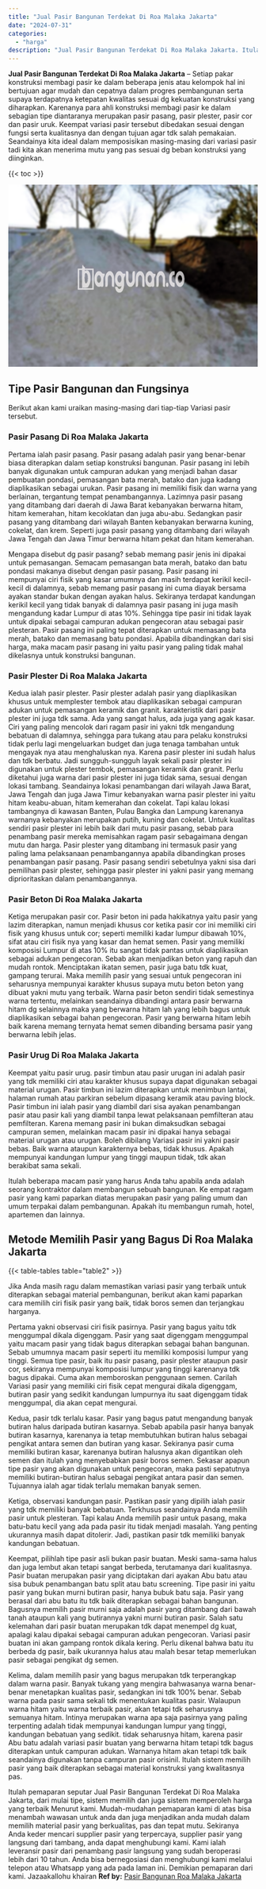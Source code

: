 ```yaml
---
title: "Jual Pasir Bangunan Terdekat Di Roa Malaka Jakarta"
date: "2024-07-31"
categories: 
  - "harga"
description: "Jual Pasir Bangunan Terdekat Di Roa Malaka Jakarta. Itulah pemaparan seputar Jual Pasir Bangunan Terdekat Di Roa Malaka Jakarta, dari mulai tipe, sistem memi..."
---
```


**Jual Pasir Bangunan Terdekat Di Roa Malaka Jakarta** – Setiap pakar konstruksi membagi pasir ke dalam beberapa jenis atau kelompok hal ini bertujuan agar mudah dan cepatnya dalam progres pembangunan serta supaya terdapatnya ketepatan kwalitas sesuai dg kekuatan konstruksi yang diharapkan. Karenanya para ahli konstruksi membagi pasir ke dalam sebagian tipe diantaranya merupakan pasir pasang, pasir plester, pasir cor dan pasir uruk. Keempat variasi pasir tersebut dibedakan sesuai dengan fungsi serta kualitasnya dan dengan tujuan agar tdk salah pemakaian. Seandainya kita ideal dalam memposisikan masing-masing dari variasi pasir tadi kita akan menerima mutu yang pas sesuai dg beban konstruksi yang diinginkan.

{{< toc >}}

![Jual Pasir Bangunan Terdekat Di Roa Malaka Jakarta](/images/jual-pasir-bangunan-01.png)

## Tipe Pasir Bangunan dan Fungsinya

Berikut akan kami uraikan masing-masing dari tiap-tiap Variasi pasir tersebut.

### Pasir Pasang Di Roa Malaka Jakarta

Pertama ialah pasir pasang. Pasir pasang adalah pasir yang benar-benar biasa diterapkan dalam setiap konstruksi bangunan. Pasir pasang ini lebih banyak digunakan untuk campuran adukan yang menjadi bahan dasar pembuatan pondasi, pemasangan bata merah, batako dan juga kadang diaplikasikan sebagai urukan. Pasir pasang ini memiliki fisik dan warna yang berlainan, tergantung tempat penambangannya. Lazimnya pasir pasang yang ditambang dari daerah di Jawa Barat kebanyakan berwarna hitam, hitam kemerahan, hitam kecoklatan dan juga abu-abu. Sedangkan pasir pasang yang ditambang dari wilayah Banten kebanyakan berwarna kuning, cokelat, dan krem. Seperti juga pasir pasang yang ditambang dari wilayah Jawa Tengah dan Jawa Timur berwarna hitam pekat dan hitam kemerahan.

Mengapa disebut dg pasir pasang? sebab memang pasir jenis ini dipakai untuk pemasangan. Semacam pemasangan bata merah, batako dan batu pondasi makanya disebut dengan pasir pasang. Pasir pasang ini mempunyai ciri fisik yang kasar umumnya dan masih terdapat kerikil kecil-kecil di dalamnya, sebab memang pasir pasang ini cuma diayak bersama ayakan standar bukan dengan ayakan halus. Sekiranya terdapat kandungan kerikil kecil yang tidak banyak di dalamnya pasir pasang ini juga masih mengandung kadar Lumpur di atas 10%. Sehingga tipe pasir ini tidak layak untuk dipakai sebagai campuran adukan pengecoran atau sebagai pasir plesteran. Pasir pasang ini paling tepat diterapkan untuk memasang bata merah, batako dan memasang batu pondasi. Apabila dibandingkan dari sisi harga, maka macam pasir pasang ini yaitu pasir yang paling tidak mahal dikelasnya untuk konstruksi bangunan.

### Pasir Plester Di Roa Malaka Jakarta

Kedua ialah pasir plester. Pasir plester adalah pasir yang diaplikasikan khusus untuk memplester tembok atau diaplikasikan sebagai campuran adukan untuk pemasangan keramik dan granit. karakteristik dari pasir plester ini juga tdk sama. Ada yang sangat halus, ada juga yang agak kasar. Ciri yang paling mencolok dari ragam pasir ini yakni tdk mengandung bebatuan di dalamnya, sehingga para tukang atau para pelaku konstruksi tidak perlu lagi mengeluarkan budget dan juga tenaga tambahan untuk mengayak nya atau menghaluskan nya. Karena pasir plester ini sudah halus dan tdk berbatu. Jadi sungguh-sungguh layak sekali pasir plester ini digunakan untuk plester tembok, pemasangan keramik dan granit. Perlu diketahui juga warna dari pasir plester ini juga tidak sama, sesuai dengan lokasi tambang. Seandainya lokasi penambangan dari wilayah Jawa Barat, Jawa Tengah dan juga Jawa Timur kebanyakan warna pasir plester ini yaitu hitam keabu-abuan, hitam kemerahan dan cokelat. Tapi kalau lokasi tambangnya di kawasan Banten, Pulau Bangka dan Lampung karenanya warnanya kebanyakan merupakan putih, kuning dan cokelat. Untuk kualitas sendiri pasir plester ini lebih baik dari mutu pasir pasang, sebab para penambang pasir mereka memisahkan ragam pasir sebagaimana dengan mutu dan harga. Pasir plester yang ditambang ini termasuk pasir yang paling lama pelaksanaan penambangannya apabila dibandingkan proses penambangan pasir pasang. Pasir pasang sendiri sebetulnya yakni sisa dari pemilihan pasir plester, sehingga pasir plester ini yakni pasir yang memang diprioritaskan dalam penambangannya.

### Pasir Beton Di Roa Malaka Jakarta

Ketiga merupakan pasir cor. Pasir beton ini pada hakikatnya yaitu pasir yang lazim diterapkan, namun menjadi khusus cor ketika pasir cor ini memiliki ciri fisik yang khusus untuk cor; seperti memiliki kadar lumpur dibawah 10%, sifat atau ciri fisik nya yang kasar dan hemat semen. Pasir yang memiliki komposisi Lumpur di atas 10% itu sangat tidak pantas untuk diaplikasikan sebagai adukan pengecoran. Sebab akan menjadikan beton yang rapuh dan mudah rontok. Menciptakan ikatan semen, pasir juga batu tdk kuat, gampang terurai. Maka memilih pasir yang sesuai untuk pengecoran ini seharusnya mempunyai karakter khusus supaya mutu beton beton yang dibuat yakni mutu yang terbaik. Warna pasir beton sendiri tidak semestinya warna tertentu, melainkan seandainya dibandingi antara pasir berwarna hitam dg selainnya maka yang berwarna hitam lah yang lebih bagus untuk diaplikasikan sebagai bahan pengecoran. Pasir yang berwarna hitam lebih baik karena memang ternyata hemat semen dibanding bersama pasir yang berwarna lebih jelas.

### Pasir Urug Di Roa Malaka Jakarta

Keempat yaitu pasir urug. pasir timbun atau pasir urugan ini adalah pasir yang tdk memiliki ciri atau karakter khusus supaya dapat digunakan sebagai material urugan. Pasir timbun ini lazim diterapkan untuk menimbun lantai, halaman rumah atau parkiran sebelum dipasang keramik atau paving block. Pasir timbun ini ialah pasir yang diambil dari sisa ayakan penambangan pasir atau pasir kali yang diambil tanpa lewat pelaksanaan pemfilteran atau pemfilteran. Karena memang pasir ini bukan dimaksudkan sebagai campuran semen, melainkan macam pasir ini dipakai hanya sebagai material urugan atau urugan. Boleh dibilang Variasi pasir ini yakni pasir bebas. Baik warna ataupun karakternya bebas, tidak khusus. Apakah mempunyai kandungan lumpur yang tinggi maupun tidak, tdk akan berakibat sama sekali.

Itulah beberapa macam pasir yang harus Anda tahu apabila anda adalah seorang kontraktor dalam membangun sebuah bangunan. Ke empat ragam pasir yang kami paparkan diatas merupakan pasir yang paling umum dan umum terpakai dalam pembangunan. Apakah itu membangun rumah, hotel, apartemen dan lainnya.

## Metode Memilih Pasir yang Bagus Di Roa Malaka Jakarta

{{< table-tables table="table2" >}}

Jika Anda masih ragu dalam memastikan variasi pasir yang terbaik untuk diterapkan sebagai material pembangunan, berikut akan kami paparkan cara memilih ciri fisik pasir yang baik, tidak boros semen dan terjangkau harganya.

Pertama yakni observasi ciri fisik pasirnya. Pasir yang bagus yaitu tdk menggumpal dikala digenggam. Pasir yang saat digenggam menggumpal yaitu macam pasir yang tidak bagus diterapkan sebagai bahan bangunan. Sebab umumnya macam pasir seperti itu memiliki komposisi lumpur yang tinggi. Semua tipe pasir, baik itu pasir pasang, pasir plester ataupun pasir cor, sekiranya mempunyai komposisi lumpur yang tinggi karenanya tdk bagus dipakai. Cuma akan memboroskan penggunaan semen. Carilah Variasi pasir yang memiliki ciri fisik cepat mengurai dikala digenggam, butiran pasir yang sedikit kandungan lumpurnya itu saat digenggam tidak menggumpal, dia akan cepat mengurai.

Kedua, pasir tdk terlalu kasar. Pasir yang bagus patut mengandung banyak butiran halus daripada butiran kasarnya. Sebab apabila pasir hanya banyak butiran kasarnya, karenanya ia tetap membutuhkan butiran halus sebagai pengikat antara semen dan butiran yang kasar. Sekiranya pasir cuma memiliki butiran kasar, karenanya butiran halusnya akan digantikan oleh semen dan itulah yang menyebabkan pasir boros semen. Sekasar apapun tipe pasir yang akan digunakan untuk pengecoran, maka pasti sepatutnya memiliki butiran-butiran halus sebagai pengikat antara pasir dan semen. Tujuannya ialah agar tidak terlalu memakan banyak semen.

Ketiga, observasi kandungan pasir. Pastikan pasir yang dipilih ialah pasir yang tdk memiliki banyak bebatuan. Terkhusus seandainya Anda memilih pasir untuk plesteran. Tapi kalau Anda memilih pasir untuk pasang, maka batu-batu kecil yang ada pada pasir itu tidak menjadi masalah. Yang penting ukurannya masih dapat ditolerir. Jadi, pastikan pasir tdk memiliki banyak kandungan bebatuan.

Keempat, pilihlah tipe pasir asli bukan pasir buatan. Meski sama-sama halus dan juga lembut akan tetapi sangat berbeda, terutamanya dari kualitasnya. Pasir buatan merupakan pasir yang diciptakan dari ayakan Abu batu atau sisa bubuk penambangan batu split atau batu screening. Tipe pasir ini yaitu pasir yang bukan murni butiran pasir, hanya bubuk batu saja. Pasir yang berasal dari abu batu itu tdk baik diterapkan sebagai bahan bangunan. Bagusnya memilih pasir murni saja adalah pasir yang ditambang dari bawah tanah ataupun kali yang butirannya yakni murni butiran pasir. Salah satu kelemahan dari pasir buatan merupakan tdk dapat menempel dg kuat, apalagi kalau dipakai sebagai campuran adukan pengecoran. Variasi pasir buatan ini akan gampang rontok dikala kering. Perlu dikenal bahwa batu itu berbeda dg pasir, baik ukurannya halus atau malah besar tetap memerlukan pasir sebagai pengikat dg semen.

Kelima, dalam memilih pasir yang bagus merupakan tdk terperangkap dalam warna pasir. Banyak tukang yang mengira bahwasanya warna benar-benar menetapkan kualitas pasir, sedangkan ini tdk 100% benar. Sebab warna pada pasir sama sekali tdk menentukan kualitas pasir. Walaupun warna hitam yaitu warna terbaik pasir, akan tetapi tdk seharusnya semuanya hitam. Intinya merupakan warna apa saja pasirnya yang paling terpenting adalah tidak mempunyai kandungan lumpur yang tinggi, kandungan bebatuan yang sedikit. tidak seharusnya hitam, karena pasir Abu batu adalah variasi pasir buatan yang berwarna hitam tetapi tdk bagus diterapkan untuk campuran adukan. Warnanya hitam akan tetapi tdk baik seandainya digunakan tanpa campuran pasir orisinil. Itulah sistem memilih pasir yang baik diterapkan sebagai material konstruksi yang kwalitasnya pas.

Itulah pemaparan seputar Jual Pasir Bangunan Terdekat Di Roa Malaka Jakarta, dari mulai tipe, sistem memilih dan juga sistem memperoleh harga yang terbaik Menurut kami. Mudah-mudahan pemaparan kami di atas bisa menambah wawasan untuk anda dan juga menjadikan anda mudah dalam memilih material pasir yang berkualitas, pas dan tepat mutu. Sekiranya Anda keder mencari supplier pasir yang terpercaya, supplier pasir yang langsung dari tambang, anda dapat menghubungi kami. Kami ialah leveransir pasir dari penambang pasir langsung yang sudah beroperasi lebih dari 10 tahun. Anda bisa bernegosiasi dan menghubungi kami melalui telepon atau Whatsapp yang ada pada laman ini. Demikian pemaparan dari kami. Jazaakallohu khairan
**Ref by:** [Pasir Bangunan Roa Malaka Jakarta](https://id.wikipedia.org/wiki/Pasir)
